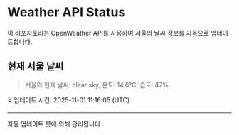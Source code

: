 
# Weather API Status

이 리포지토리는 OpenWeather API를 사용하여 서울의 날씨 정보를 자동으로 업데이트합니다.

## 현재 서울 날씨
> 서울의 현재 날씨: clear sky, 온도: 14.6°C, 습도: 47%

⏳ 업데이트 시간: 2025-11-01 11:16:05 (UTC)

---
자동 업데이트 봇에 의해 관리됩니다.
